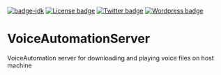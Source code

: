 [![badge-jdk](https://img.shields.io/badge/jdk-8-green.svg)](http://www.oracle.com/technetwork/java/javase/downloads/index.html)
[![License badge](https://img.shields.io/badge/license-Apache2-green.svg)](http://www.apache.org/licenses/LICENSE-2.0)
[![Twitter badge](<img src="https://github.com/johan/svg-cleanups/blob/master/logos/twitter.svg" width="48">)](https://twitter.com/se2automate)
[![Wordpress badge](<img src="https://github.com/Automattic/social-logos/blob/master/svg-min/wordpress.svg" width="48">)](https://selenium2automate.wordpress.com/)
# VoiceAutomationServer
VoiceAutomation server for downloading and playing voice files on host machine
